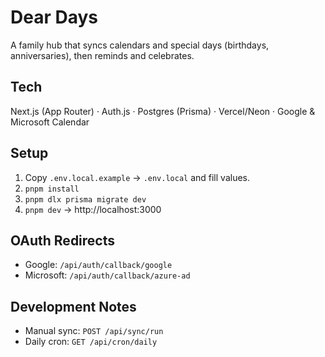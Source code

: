 # Dear Days

A family hub that syncs calendars and special days (birthdays, anniversaries), then reminds and celebrates.

## Tech
Next.js (App Router) · Auth.js · Postgres (Prisma) · Vercel/Neon · Google & Microsoft Calendar

## Setup
1. Copy `.env.local.example` → `.env.local` and fill values.
2. `pnpm install`
3. `pnpm dlx prisma migrate dev`
4. `pnpm dev` → http://localhost:3000

## OAuth Redirects
- Google: `/api/auth/callback/google`
- Microsoft: `/api/auth/callback/azure-ad`

## Development Notes
- Manual sync: `POST /api/sync/run`
- Daily cron: `GET /api/cron/daily`
